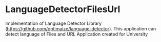 # LanguageDetectorFilesUrl
Implementation of Language Detector Library (https://github.com/optimaize/language-detector). 
This application can detect language of Files and URL
Application created for University 
